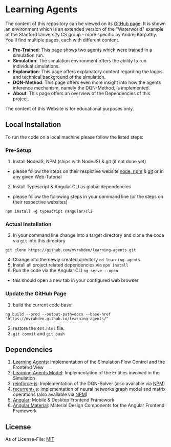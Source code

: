 # Learning Agents

The content of this repository can be viewed on its [GitHub page](https://mvrahden.github.io/learning-agents).
It is shown an environment which is an extended version of the "Waterworld" example of the Stanford University CS group - more specific by Andrej Karpathy.
You'll find multiple pages, each with different content.

- **Pre-Trained**: This page shows two agents which were trained in a simulation run.
- **Simulation**: The simulation environment offers the ability to run individual simulations.
- **Explanation**: This page offers explanatory content regarding the logics and technical background of the simulation.
- **DQN-Method**: This page offers even more insight into how the agents inference mechanism, namely the DQN-Method, is implemented.
- **About**: This page offers an overview of the Dependencies of this project.

The content of this Website is for educational purposes only.

## Local Installation

To run the code on a local machine please follow the listed steps:

### Pre-Setup

1. Install NodeJS, NPM (ships with NodeJS) & git (if not done yet)
  - please follow the steps on their respictive website [node, npm](https://www.nodejs.org) & [git](https://git-scm.com/) or in any given Web-Tutorial

2. Install Typescript & Angular CLI as global dependencies
  - please follow the following steps in your command line (or the steps on their respective websites)

```
npm install -g typescript @angular/cli
```

### Actual Installation

3. In your command line change into a target directory and clone the code via `git` into this directory

```
git clone https://github.com/mvrahden/learning-agents.git
```

4. Change into the newly created directory `cd learning-agents`
5. Install all project related dependencies via `npm install`
6. Run the code via the Angular CLI `ng serve --open`
  - this should open a new tab in your configured web browser

### Update the GitHub Page

1. build the current code base:
```
ng build --prod --output-path=docs --base-href "https://mvrahden.github.io/learning-agents/"
```
2. restore the `404.html` file. 
3. `git commit` and `git push`

## Dependencies

1. [Learning Agents](https://github.com/mvrahden/learning-agents): Implementation of the Simulation Flow Control and the Frontend View
2. [Learning Agents Model](https://github.com/mvrahden/learning-agents-model): Implementation of the Entities involved in the Simulation
3. [reinforce-js](https://github.com/mvrahden/reinforce-js): Implementation of the DQN-Solver (also available via [NPM](https://www.npmjs.com/package/reinforce-js))
4. [recurrent-js](https://github.com/mvrahden/recurrent-js): Implementation of neural networks graph model and matrix operations (also available via [NPM](https://www.npmjs.com/package/recurrent-js))
5. [Angular](https://angular.io): Mobile & Desktop Frontend Framework
6. [Angular Material](https://material.angular.io): Material Design Components for the Angular Frontend Framework

## License

As of License-File: [MIT](LICENSE)